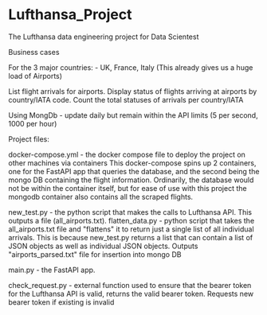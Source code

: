 # Lufthansa_Project
The Lufthansa data engineering project for Data Scientest

Business cases

For the 3 major countries: - UK, France, Italy (This already gives us a huge load of Airports)

List flight arrivals for airports. Display status of flights arriving at airports by country/IATA code.
Count the total statuses of arrivals per country/IATA

Using MongDb - update daily but remain within the API limits (5 per second, 1000 per hour)


Project files:

docker-compose.yml - the docker compose file to deploy the project on other machines via containers
  This docker-compose spins up 2 containers, one for the FastAPI app that queries the database, and the second being the mongo DB containing the flight information.
  Ordinarily, the database would not be within the container itself, but for ease of use with this project the mongodb container also contains all the scraped flights.
 
new_test.py - the python script that makes the calls to Lufthansa API. This outputs a file (all_airports.txt).
flatten_data.py - python script that takes the all_airports.txt file and "flattens" it to return just a single list of all individual arrivals. This is because new_test.py returns a list that can contain a list of JSON objects as well as individual JSON objects. Outputs "airports_parsed.txt" file for insertion into mongo DB

main.py - the FastAPI app. 

check_request.py - external function used to ensure that the bearer token for the Lufthansa API is valid, returns the valid bearer token. Requests new bearer token if existing is invalid


